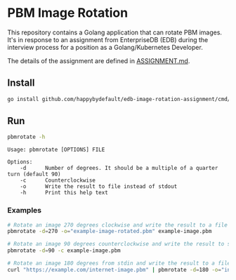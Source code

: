 # PBM Image Rotation

This repository contains a Golang application that can rotate PBM images. It's in response to an assignment from
EnterpriseDB (EDB) during the interview process for a position as a Golang/Kubernetes Developer.

The details of the assignment are defined in [ASSIGNMENT.md](ASSIGNMENT.md).

## Install

```sh
go install github.com/happybydefault/edb-image-rotation-assignment/cmd/pbmrotate@latest
```

## Run

```sh
pbmrotate -h
```

```
Usage: pbmrotate [OPTIONS] FILE

Options:
    -d      Number of degrees. It should be a multiple of a quarter turn (default 90)
    -c      Counterclockwise
    -o      Write the result to file instead of stdout
    -h      Print this help text
```

### Examples

```sh
# Rotate an image 270 degrees clockwise and write the result to a file
pbmrotate -d=270 -o="example-image-rotated.pbm" example-image.pbm

# Rotate an image 90 degrees counterclockwise and write the result to stdout
pbmrotate -d=90 -c example-image.pbm

# Rotate an image 180 degrees from stdin and write the result to a file
curl "https://example.com/internet-image.pbm" | pbmrotate -d=180 -o="internet-image-rotated.pbm"
```
